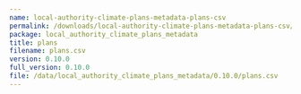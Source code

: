 ```yaml
---
name: local-authority-climate-plans-metadata-plans-csv
permalink: /downloads/local-authority-climate-plans-metadata-plans-csv/0_10_0
package: local_authority_climate_plans_metadata
title: plans
filename: plans.csv
version: 0.10.0
full_version: 0.10.0
file: /data/local_authority_climate_plans_metadata/0.10.0/plans.csv
---
```

